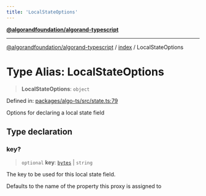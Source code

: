 ```yaml
---
title: 'LocalStateOptions'
---
```


[**@algorandfoundation/algorand-typescript**](../../README.md)

---

[@algorandfoundation/algorand-typescript](../../README.md) / [index](../README.md) / LocalStateOptions

# Type Alias: LocalStateOptions

> **LocalStateOptions**: `object`

Defined in: [packages/algo-ts/src/state.ts:79](https://github.com/algorandfoundation/puya-ts/blob/main/packages/algo-ts/src/state.ts#L79)

Options for declaring a local state field

## Type declaration

### key?

> `optional` **key**: [`bytes`](bytes.md) \| `string`

The key to be used for this local state field.

Defaults to the name of the property this proxy is assigned to
